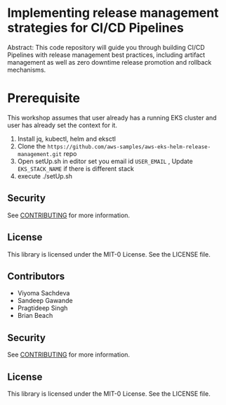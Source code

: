 # Implementing release management strategies for CI/CD Pipelines

Abstract: This code repository will guide you through building CI/CD Pipelines with release management best practices, including artifact management as well as zero downtime release promotion and rollback mechanisms. 

# Prerequisite
This workshop assumes that user already has a running EKS cluster and user has already set the context for it.
1. Install jq, kubectl, helm and eksctl
2. Clone the `https://github.com/aws-samples/aws-eks-helm-release-management.git` repo 
3. Open setUp.sh in editor set you email id `USER_EMAIL` , Update `EKS_STACK_NAME` if there is different stack
4. execute ./setUp.sh 

## Security

See [CONTRIBUTING](CONTRIBUTING.md#security-issue-notifications) for more information.

## License

This library is licensed under the MIT-0 License. See the LICENSE file.

## Contributors

- Viyoma Sachdeva
- Sandeep Gawande
- Pragtideep Singh
- Brian Beach

## Security

See [CONTRIBUTING](CONTRIBUTING.md#security-issue-notifications) for more information.

## License

This library is licensed under the MIT-0 License. See the LICENSE file.


